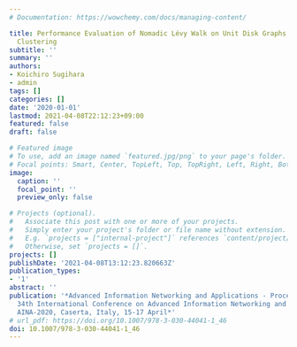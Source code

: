 ```yaml
---
# Documentation: https://wowchemy.com/docs/managing-content/

title: Performance Evaluation of Nomadic Lévy Walk on Unit Disk Graphs Using Hierarchical
  Clustering
subtitle: ''
summary: ''
authors:
- Koichiro Sugihara
- admin
tags: []
categories: []
date: '2020-01-01'
lastmod: 2021-04-08T22:12:23+09:00
featured: false
draft: false

# Featured image
# To use, add an image named `featured.jpg/png` to your page's folder.
# Focal points: Smart, Center, TopLeft, Top, TopRight, Left, Right, BottomLeft, Bottom, BottomRight.
image:
  caption: ''
  focal_point: ''
  preview_only: false

# Projects (optional).
#   Associate this post with one or more of your projects.
#   Simply enter your project's folder or file name without extension.
#   E.g. `projects = ["internal-project"]` references `content/project/deep-learning/index.md`.
#   Otherwise, set `projects = []`.
projects: []
publishDate: '2021-04-08T13:12:23.820663Z'
publication_types:
- '1'
abstract: ''
publication: '*Advanced Information Networking and Applications - Proceedings of the
  34th International Conference on Advanced Information Networking and Applications,
  AINA-2020, Caserta, Italy, 15-17 April*'
# url_pdf: https://doi.org/10.1007/978-3-030-44041-1_46
doi: 10.1007/978-3-030-44041-1_46
---
```

